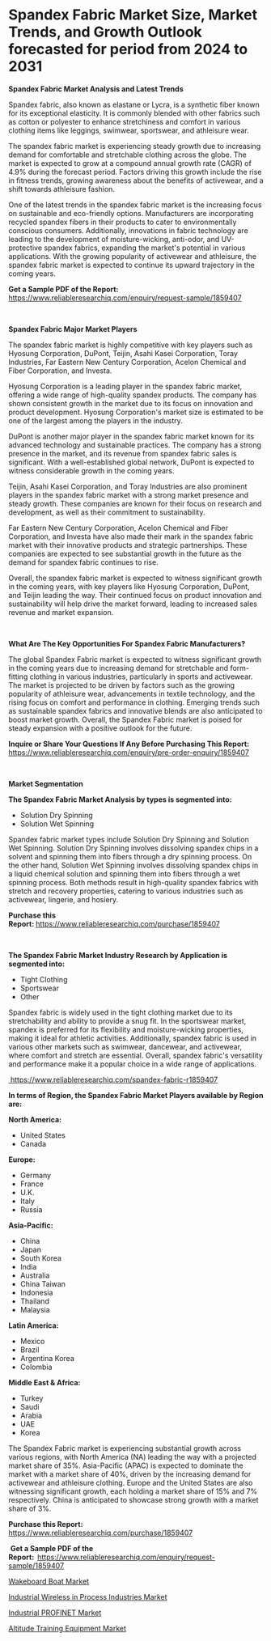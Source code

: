<p><h1>Spandex Fabric Market Size, Market Trends, and Growth Outlook forecasted for period from 2024 to 2031</h1></p><p><strong>Spandex Fabric Market Analysis and Latest Trends</strong></p>
<p><p>Spandex fabric, also known as elastane or Lycra, is a synthetic fiber known for its exceptional elasticity. It is commonly blended with other fabrics such as cotton or polyester to enhance stretchiness and comfort in various clothing items like leggings, swimwear, sportswear, and athleisure wear.</p><p>The spandex fabric market is experiencing steady growth due to increasing demand for comfortable and stretchable clothing across the globe. The market is expected to grow at a compound annual growth rate (CAGR) of 4.9% during the forecast period. Factors driving this growth include the rise in fitness trends, growing awareness about the benefits of activewear, and a shift towards athleisure fashion.</p><p>One of the latest trends in the spandex fabric market is the increasing focus on sustainable and eco-friendly options. Manufacturers are incorporating recycled spandex fibers in their products to cater to environmentally conscious consumers. Additionally, innovations in fabric technology are leading to the development of moisture-wicking, anti-odor, and UV-protective spandex fabrics, expanding the market's potential in various applications. With the growing popularity of activewear and athleisure, the spandex fabric market is expected to continue its upward trajectory in the coming years.</p></p>
<p><strong>Get a Sample PDF of the Report:&nbsp;</strong> <a href="https://www.reliableresearchiq.com/enquiry/request-sample/1859407">https://www.reliableresearchiq.com/enquiry/request-sample/1859407</a></p>
<p>&nbsp;</p>
<p><strong>Spandex Fabric Major Market Players</strong></p>
<p><p>The spandex fabric market is highly competitive with key players such as Hyosung Corporation, DuPont, Teijin, Asahi Kasei Corporation, Toray Industries, Far Eastern New Century Corporation, Acelon Chemical and Fiber Corporation, and Investa. </p><p>Hyosung Corporation is a leading player in the spandex fabric market, offering a wide range of high-quality spandex products. The company has shown consistent growth in the market due to its focus on innovation and product development. Hyosung Corporation's market size is estimated to be one of the largest among the players in the industry.</p><p>DuPont is another major player in the spandex fabric market known for its advanced technology and sustainable practices. The company has a strong presence in the market, and its revenue from spandex fabric sales is significant. With a well-established global network, DuPont is expected to witness considerable growth in the coming years.</p><p>Teijin, Asahi Kasei Corporation, and Toray Industries are also prominent players in the spandex fabric market with a strong market presence and steady growth. These companies are known for their focus on research and development, as well as their commitment to sustainability.</p><p>Far Eastern New Century Corporation, Acelon Chemical and Fiber Corporation, and Investa have also made their mark in the spandex fabric market with their innovative products and strategic partnerships. These companies are expected to see substantial growth in the future as the demand for spandex fabric continues to rise.</p><p>Overall, the spandex fabric market is expected to witness significant growth in the coming years, with key players like Hyosung Corporation, DuPont, and Teijin leading the way. Their continued focus on product innovation and sustainability will help drive the market forward, leading to increased sales revenue and market expansion.</p></p>
<p>&nbsp;</p>
<p><strong>What Are The Key Opportunities For Spandex Fabric Manufacturers?</strong></p>
<p><p>The global Spandex Fabric market is expected to witness significant growth in the coming years due to increasing demand for stretchable and form-fitting clothing in various industries, particularly in sports and activewear. The market is projected to be driven by factors such as the growing popularity of athleisure wear, advancements in textile technology, and the rising focus on comfort and performance in clothing. Emerging trends such as sustainable spandex fabrics and innovative blends are also anticipated to boost market growth. Overall, the Spandex Fabric market is poised for steady expansion with a positive outlook for the future.</p></p>
<p><strong>Inquire or Share Your Questions If Any Before Purchasing This Report:</strong> <a href="https://www.reliableresearchiq.com/enquiry/pre-order-enquiry/1859407">https://www.reliableresearchiq.com/enquiry/pre-order-enquiry/1859407</a></p>
<p>&nbsp;</p>
<p><strong>Market Segmentation</strong></p>
<p><strong>The Spandex Fabric Market Analysis by types is segmented into:</strong></p>
<p><ul><li>Solution Dry Spinning</li><li>Solution Wet Spinning</li></ul></p>
<p><p>Spandex fabric market types include Solution Dry Spinning and Solution Wet Spinning. Solution Dry Spinning involves dissolving spandex chips in a solvent and spinning them into fibers through a dry spinning process. On the other hand, Solution Wet Spinning involves dissolving spandex chips in a liquid chemical solution and spinning them into fibers through a wet spinning process. Both methods result in high-quality spandex fabrics with stretch and recovery properties, catering to various industries such as activewear, lingerie, and hosiery.</p></p>
<p><strong>Purchase this Report:&nbsp;</strong><a href="https://www.reliableresearchiq.com/purchase/1859407">https://www.reliableresearchiq.com/purchase/1859407</a></p>
<p>&nbsp;</p>
<p><strong>The Spandex Fabric Market Industry Research by Application is segmented into:</strong></p>
<p><ul><li>Tight Clothing</li><li>Sportswear</li><li>Other</li></ul></p>
<p><p>Spandex fabric is widely used in the tight clothing market due to its stretchability and ability to provide a snug fit. In the sportswear market, spandex is preferred for its flexibility and moisture-wicking properties, making it ideal for athletic activities. Additionally, spandex fabric is used in various other markets such as swimwear, dancewear, and activewear, where comfort and stretch are essential. Overall, spandex fabric's versatility and performance make it a popular choice in a wide range of applications.</p></p>
<p><a href="https://www.reliableresearchiq.com/spandex-fabric-r1859407">&nbsp;https://www.reliableresearchiq.com/spandex-fabric-r1859407</a></p>
<p><strong>In terms of Region, the Spandex Fabric Market Players available by Region are:</strong></p>
<p>
    <p> <strong> North America: </strong>
        <ul>
            <li>United States</li>
            <li>Canada</li>
        </ul>
        </p> 
    <p> <strong> Europe: </strong>
        <ul>
            <li>Germany</li>
            <li>France</li>
            <li>U.K.</li>
            <li>Italy</li>
            <li>Russia</li>
        </ul>
        </p> 
    <p> <strong> Asia-Pacific: </strong>
        <ul>
            <li>China</li>
            <li>Japan</li>
            <li>South Korea</li>
            <li>India</li>
            <li>Australia</li>
            <li>China Taiwan</li>
            <li>Indonesia</li>
            <li>Thailand</li>
            <li>Malaysia</li>
        </ul>
        </p> 
    <p> <strong> Latin America: </strong>
        <ul>
            <li>Mexico</li>
            <li>Brazil</li>
            <li>Argentina Korea</li>
            <li>Colombia</li>
        </ul>
        </p> 
    <p> <strong> Middle East & Africa: </strong>
        <ul>
            <li>Turkey</li>
            <li>Saudi</li>
            <li>Arabia</li>
            <li>UAE</li>
            <li>Korea</li>
        </ul>
    </p>
    </p>
<p><p>The Spandex Fabric market is experiencing substantial growth across various regions, with North America (NA) leading the way with a projected market share of 35%. Asia-Pacific (APAC) is expected to dominate the market with a market share of 40%, driven by the increasing demand for activewear and athleisure clothing. Europe and the United States are also witnessing significant growth, each holding a market share of 15% and 7% respectively. China is anticipated to showcase strong growth with a market share of 3%.</p></p>
<p><strong>Purchase this Report: </strong><a href="https://www.reliableresearchiq.com/purchase/1859407">https://www.reliableresearchiq.com/purchase/1859407</a></p>
<p>&nbsp;<strong>Get a Sample PDF of the Report:&nbsp;&nbsp;</strong><a href="https://www.reliableresearchiq.com/enquiry/request-sample/1859407">https://www.reliableresearchiq.com/enquiry/request-sample/1859407</a></p>
<p><strong></strong></p>
<p><p><a href="https://medium.com/@brennakessler/wakeboard-boat-market-outlook-and-forecast-from-2024-to-2031-e42a5dbced49">Wakeboard Boat Market</a></p><p><a href="https://github.com/nathandecarvalho/Market-Research-Report-List-4/blob/main/industrial-wireless-in-process-industries-market.md">Industrial Wireless in Process Industries Market</a></p><p><a href="https://github.com/amapolalg/Market-Research-Report-List-1/blob/main/industrial-profinet-market.md">Industrial PROFINET Market</a></p><p><a href="https://medium.com/@sallyselcenk46/global-altitude-training-equipment-market-share-and-growth-opportunities-and-market-size-growing-6d6caf00a85d">Altitude Training Equipment Market</a></p></p>